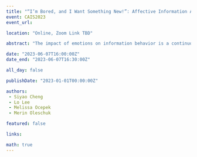 ```yaml
---
title: "“I’m Bored, and I Want Something New!”: Affective Information Acquisition in Everyday Culinary Practices"
event: CAIS2023
event_url: 

location: "Online, Zoom Link TBD"

abstract: "The impact of emotions on information behavior is a continuous discussion in information science. Emotions have been “an overriding influence” in daily life and are deemed significant in educational research regarding their potential to prompt achievement and learning (Demasio, 2004; Pekrun, 2006, 2014). Emotions are continuously expressed and critical for maintaining social connectivity (Dahlquist, 2022), serving as motivators for accessing or avoiding certain information (Savolainen, 2014). However, exploring and gauging different emotions is usually challenging due to their complex relationship with cognitive behavior, especially when placed in an information landscape. Such difficulty has been noted in prior research where scholars acknowledged an intellectual gap in information science concerning the need for more discussion on affective information seeking (Lopatovska & Arapakis, 2011; Savolainen, 2015a). This relative lack of conversation on emotions in our community is also well reflected by Fisher and Landry (2007), saying, “Affect as a lens for understanding information behavior has always lurked predominantly in the field’s theoretical shadows” (p. 211). Based on this issue, we investigate the role of emotions in everyday life by focusing on a routine episode to see how affect per se may facilitate or hamper information acquisition."

date: "2023-06-07T16:00:00Z"
date_end: "2023-06-07T16:30:00Z"

all_day: false

publishDate: "2023-01-01T00:00:00Z"

authors:
 - Siyao Cheng
 - Lo Lee
 - Melissa Ocepek
 - Merin Oleschuk

featured: false

links:

math: true
---
```


